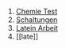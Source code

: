 1. [Chemie Test](Chemie%20Test.md)
2. [Schaltungen](Schaltungen.md)
3. [Latein Arbeit](Latein%20Arbeit.md)
4. [[late]]